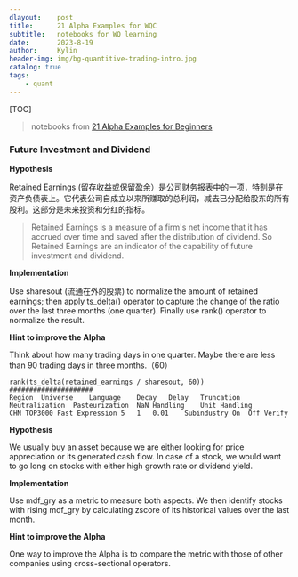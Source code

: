 ```yaml
---
dlayout:    post
title:      21 Alpha Examples for WQC
subtitle:   notebooks for WQ learning
date:       2023-8-19
author:     Kylin
header-img: img/bg-quantitive-trading-intro.jpg
catalog: true
tags:
    - quant
---
```




[TOC]



> notebooks from [21 Alpha Examples for Beginners](https://platform.worldquantbrain.com/simulate/learn/documentation/create-alphas/19-alpha-examples)



### **Future Investment and Dividend**

**Hypothesis**

Retained Earnings (留存收益或保留盈余）是公司财务报表中的一项，特别是在资产负债表上。它代表公司自成立以来所赚取的总利润，减去已分配给股东的所有股利。这部分是未来投资和分红的指标。

> Retained Earnings is a measure of a firm's net income that it has accrued over time and saved after the distribution of dividend. So Retained Earnings are an indicator of the capability of future investment and dividend.

**Implementation**

Use sharesout (流通在外的股票) to normalize the amount of retained earnings; then apply ts_delta() operator to capture the change of the ratio over the last three months (one quarter). Finally use rank() operator to normalize the result.

**Hint to improve the Alpha**

Think about how many trading days in one quarter. Maybe there are less than 90 trading days in three months.（60）

```
rank(ts_delta(retained_earnings / sharesout, 60))
#####################
Region	Universe	Language	Decay	Delay	Truncation	Neutralization	Pasteurization	NaN Handling	Unit Handling
CHN	TOP3000	Fast Expression	5	1	0.01	Subindustry	On	Off	Verify
```



**Hypothesis**

We usually buy an asset because we are either looking for price appreciation or its generated cash flow. In case of a stock, we would want to go long on stocks with either high growth rate or dividend yield.

**Implementation**

Use mdf_gry as a metric to measure both aspects. We then identify stocks with rising mdf_gry by calculating zscore of its historical values over the last month.

**Hint to improve the Alpha**

One way to improve the Alpha is to compare the metric with those of other companies using cross-sectional operators.



